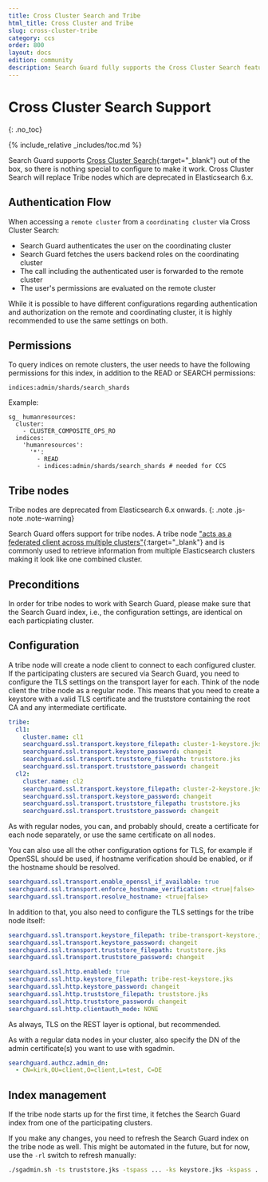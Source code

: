 ```yaml
---
title: Cross Cluster Search and Tribe
html_title: Cross Cluster and Tribe
slug: cross-cluster-tribe
category: ccs
order: 800
layout: docs
edition: community
description: Search Guard fully supports the Cross Cluster Search feature of Elasticsearch. Implement access control on distributed clusters.
---
```

<!---
Copyright 2017 floragunn GmbH
-->
# Cross Cluster Search Support
{: .no_toc}

{% include_relative _includes/toc.md %}

Search Guard supports [Cross Cluster Search](https://www.elastic.co/guide/en/elasticsearch/reference/6.7/modules-tribe.html){:target="_blank"} out of the box, so there is nothing special to configure to make it work. Cross Cluster Search will replace Tribe nodes which are deprecated in Elasticsearch 6.x.

## Authentication Flow

When accessing a `remote cluster` from a `coordinating cluster` via Cross Cluster Search:

* Search Guard authenticates the user on the coordinating cluster
* Search Guard fetches the users backend roles on the coordinating cluster
* The call including the authenticated user is forwarded to the remote cluster
* The user's permissions are evaluated on the remote cluster

While it is possible to have different configurations regarding authentication and authorization on the remote and coordinating cluster, it is highly recommended to use the same settings on both.

## Permissions

To query indices on remote clusters, the user needs to have the following permissions for this index, in addition to the READ or SEARCH permissions:

```
indices:admin/shards/search_shards
```

Example:

```
sg_ humanresources:
  cluster:
    - CLUSTER_COMPOSITE_OPS_RO
  indices:
    'humanresources':
      '*':
        - READ
        - indices:admin/shards/search_shards # needed for CCS
```

## Tribe nodes

Tribe nodes are deprecated from Elasticsearch 6.x onwards.
{: .note .js-note .note-warning}

Search Guard offers support for tribe nodes. A tribe node ["acts as a federated client across multiple clusters"](https://www.elastic.co/guide/en/elasticsearch/reference/current/modules-tribe.html){:target="_blank"} and is commonly used to retrieve information from multiple Elasticsearch clusters making it look like one combined cluster.

## Preconditions

In order for tribe nodes to work with Search Guard, please make sure that the Search Guard index, i.e., the configuration settings, are identical on each particpiating cluster.

## Configuration

A tribe node will create a node client to connect to each configured cluster. If the participating clusters are secured via Search Guard, you need to configure the TLS settings on the transport layer for each. Think of the node client the tribe node as a regular node. This means that you need to create a keystore with a valid TLS certificate and the truststore containing the root CA and any intermediate certificate.

```yaml
tribe:
  cl1:
    cluster.name: cl1
    searchguard.ssl.transport.keystore_filepath: cluster-1-keystore.jks
    searchguard.ssl.transport.keystore_password: changeit
    searchguard.ssl.transport.truststore_filepath: truststore.jks
    searchguard.ssl.transport.truststore_password: changeit
  cl2:
    cluster.name: cl2
    searchguard.ssl.transport.keystore_filepath: cluster-2-keystore.jks
    searchguard.ssl.transport.keystore_password: changeit
    searchguard.ssl.transport.truststore_filepath: truststore.jks
    searchguard.ssl.transport.truststore_password: changeit
```
As with regular nodes, you can, and probably should, create a certificate for each node separately, or use the same certificate on all nodes.

You can also use all the other configuration options for TLS, for example if OpenSSL should be used, if hostname verification should be enabled, or if the hostname should be resolved.

```yaml
searchguard.ssl.transport.enable_openssl_if_available: true
searchguard.ssl.transport.enforce_hostname_verification: <true|false>
searchguard.ssl.transport.resolve_hostname: <true|false>
```

In addition to that, you also need to configure the TLS settings for the tribe node itself:

```yaml
searchguard.ssl.transport.keystore_filepath: tribe-transport-keystore.jks
searchguard.ssl.transport.keystore_password: changeit
searchguard.ssl.transport.truststore_filepath: truststore.jks
searchguard.ssl.transport.truststore_password: changeit

searchguard.ssl.http.enabled: true
searchguard.ssl.http.keystore_filepath: tribe-rest-keystore.jks
searchguard.ssl.http.keystore_password: changeit
searchguard.ssl.http.truststore_filepath: truststore.jks
searchguard.ssl.http.truststore_password: changeit
searchguard.ssl.http.clientauth_mode: NONE
```
As always, TLS on the REST layer is optional, but recommended.

As with a regular data nodes in your cluster, also specify the DN of the admin certificate(s) you want to use with sgadmin.

```yaml
searchguard.authcz.admin_dn:
  - CN=kirk,OU=client,O=client,L=test, C=DE
```

## Index management

If the tribe node starts up for the first time, it fetches the Search Guard index from one of the participating clusters.

If you make any changes, you need to refresh the Search Guard index on the tribe node as well. This might be automated in the future, but for now, use the `-rl` switch to refresh manually:

```bash
./sgadmin.sh -ts truststore.jks -tspass ... -ks keystore.jks -kspass ... -p <tribe node port> -rl
```
